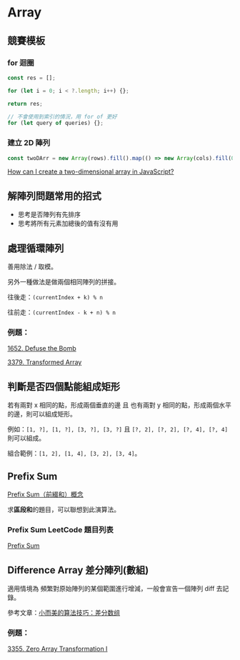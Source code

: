 # Array

## 競賽模板

### for 迴圈

```javascript
const res = [];

for (let i = 0; i < ?.length; i++) {};

return res;

// 不會使用到索引的情況，用 for of 更好
for (let query of queries) {};
```

### 建立 2D 陣列

```javascript
const twoDArr = new Array(rows).fill().map(() => new Array(cols).fill(0));
```

[How can I create a two-dimensional array in JavaScript?](https://sentry.io/answers/how-can-i-create-a-two-dimensional-array-in-javascript/)

## 解陣列問題常用的招式

- 思考是否陣列有先排序
- 思考將所有元素加總後的值有沒有用

## 處理循環陣列

善用除法 / 取模。

另外一種做法是做兩個相同陣列的拼接。

往後走：`(currentIndex + k) % n`

往前走：`(currentIndex - k + n) % n`

### 例題：

[1652. Defuse the Bomb](https://leetcode.com/problems/defuse-the-bomb)

[3379. Transformed Array](https://leetcode.com/problems/transformed-array)

## 判斷是否四個點能組成矩形

若有兩對 x 相同的點，形成兩個垂直的邊 且 也有兩對 y 相同的點，形成兩個水平的邊，則可以組成矩形。

例如：`[1, ?], [1, ?], [3, ?], [3, ?]` 且 `[?, 2], [?, 2], [?, 4], [?, 4]` 則可以組成。

組合範例：`[1, 2], [1, 4], [3, 2], [3, 4]`。

## Prefix Sum

[Prefix Sum（前綴和）概念](https://claire-chang.com/2023/05/04/prefix-sums%EF%BC%88%E5%89%8D%E7%B6%B4%E5%92%8C%EF%BC%89%E6%A6%82%E5%BF%B5/)

求**區段和**的題目，可以聯想到此演算法。

### Prefix Sum LeetCode 題目列表

[Prefix Sum](https://leetcode.com/tag/prefix-sum/)

## Difference Array 差分陣列(數組)

適用情境為 頻繁對原始陣列的某個範圍進行增減，一般會宣告一個陣列 diff 去記錄。

參考文章：[小而美的算法技巧：差分数组](https://labuladong.online/algo/data-structure/diff-array/)

### 例題：

[3355. Zero Array Transformation I](https://leetcode.com/problems/zero-array-transformation-i)
